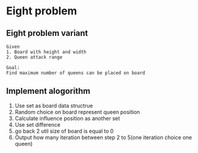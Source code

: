 # Eight problem

## Eight problem variant

    Given 
    1. Board with height and width
    2. Queen attack range
    
    Goal:
    Find maximum number of queens can be placed on board    


## Implement alogorithm

1. Use set as board data structrue
2. Random choice on board represent queen position
3. Calculate influence position as another set
4. Use set difference
5. go back 2 util size of board is equal to 0
6. Output how many iteration between step 2 to 5(one iteration choice one queen)
